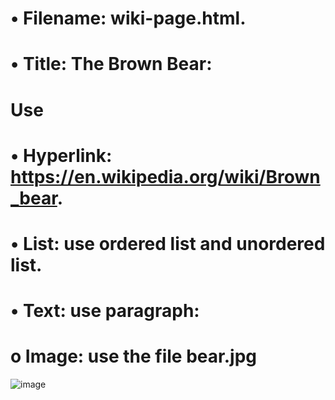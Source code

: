 # •	Filename: wiki-page.html.
# •	Title: The Brown Bear:
# 	Use <h1>
# •	Hyperlink: https://en.wikipedia.org/wiki/Brown_bear.
# •	List: use ordered list and unordered list.
# •	Text: use paragraph:
# o	Image: use the file bear.jpg

![image](https://github.com/svetlanasieber/Software-Engineering--Path-SoftUni/assets/135451084/898b3be8-805f-4198-8d17-86def4af3182)
